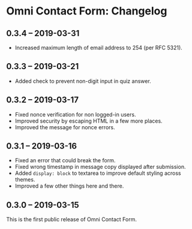 ﻿
Omni Contact Form: Changelog
================================================================================


##  0.3.4 – 2019-03-31

-   Increased maximum length of email address to 254 (per RFC 5321).


##  0.3.3 – 2019-03-21

-   Added check to prevent non-digit input in quiz answer.


##  0.3.2 – 2019-03-17

-   Fixed nonce verification for non logged-in users.
-   Improved security by escaping HTML in a few more places.
-   Improved the message for nonce errors.


##  0.3.1 – 2019-03-16

-   Fixed an error that could break the form.
-   Fixed wrong timestamp in message copy displayed after submission.
-   Added `display: block` to textarea to improve default styling across themes.
-   Improved a few other things here and there.


##  0.3.0 – 2019-03-15

This is the first public release of Omni Contact Form.
